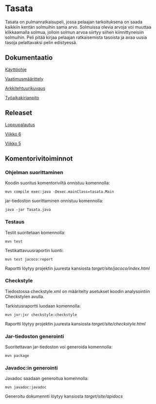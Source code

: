 # Tasata

Tasata on pulmanratkaisupeli, jossa pelaajan tarkoituksena on saada kaikkiin kentän solmuihin sama arvo. Solmuissa olevia arvoja voi muuttaa klikkaamalla solmua, jolloin solmun arvoa siirtyy siihen kiinnittyneisiin solmuihin. Peli pitää kirjaa pelaajan ratkaisemista tasoista ja avaa uusia tasoja pelattavaksi pelin edistyessä. 

## Dokumentaatio

[Käyttöohje](https://github.com/juhakaup/ot-harjoitustyo/blob/master/Tasata/dokumentaatio/kayttoohje.md)

  [Vaatimusmäärittely](https://github.com/juhakaup/ot-harjoitustyo/blob/master/Tasata/dokumentaatio/vaatimusmaarittely.md)

 [Arkkitehtuurikuvaus](https://github.com/juhakaup/ot-harjoitustyo/blob/master/Tasata/dokumentaatio/arkkitehtuuri.md)

  [Työaikakirjanpito](https://github.com/juhakaup/ot-harjoitustyo/blob/master/Tasata/dokumentaatio/tuntikirjanpito.md)

## Releaset
[Loppupalautus](https://github.com/juhakaup/ot-harjoitustyo/releases/tag/0.6)

[Viikko 6](https://github.com/juhakaup/ot-harjoitustyo/releases/tag/0.5)

[Viikko 5](https://github.com/juhakaup/ot-harjoitustyo/releases/tag/viikko5)

## Komentorivitoiminnot

### Ohjelman suorittaminen

Koodin suoritus komentoriviltä onnistuu komennolla:

```
mvn compile exec:java -Dexec.mainClass=tasata.Main
```

jar-tiedoston suorittaminen onnistuu komennolla:

```
java -jar Tasata.java
```

### Testaus

Testit suoritetaan komennolla:

```
mvn test
```

Testikattavuusraportin luonti:

```
mvn test jacoco:report
```

Raportti löytyy projektin juuresta kansiosta *target/site/jacoco/index.html*

### Checkstyle

Tiedostossa checkstyle.xml on määritelty asetukset koodin analysointiin Checkstylen avulla.

Tarkistusraportti luodaan komennolla:

```
mvn jxr:jxr checkstyle:checkstyle
```

Raportti löytyy projektin juuresta kansiosta *target/site/checkstyle.html*

### Jar-tiedoston generointi

Suoritettavan jar-tiedoston voi generoida komennolla:

```
mvn package
```

### Javadoc:in generointi

Javadoc saadaan generoitua komennolla:

```
mvn javadoc:javadoc
```

Generoitu dokumennti löytyy kansiosta *target/site/apidocs*
